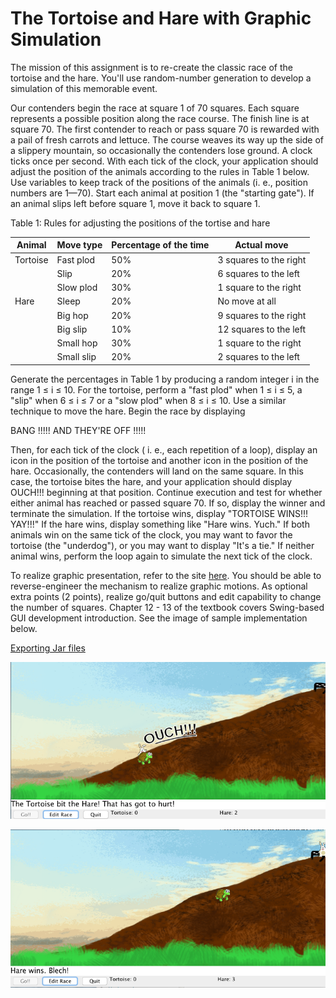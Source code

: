 The Tortoise and Hare with Graphic Simulation
=============================================

The mission of this assignment is to re-create the classic race of the tortoise and the hare. You'll use random-number generation to develop a simulation of this memorable event.

Our contenders begin the race at square 1 of 70 squares. Each square represents a possible position along the race course. The finish line is at square 70. The first contender to reach or pass square 70 is rewarded with a pail of fresh carrots and lettuce. The course weaves its way up the side of a slippery mountain, so occasionally the contenders lose ground. A clock ticks once per second. With each tick of the clock, your application should adjust the position of the animals according to the rules in Table 1 below. Use variables to keep track of the positions of the animals (i. e., position numbers are 1—70). Start each animal at position 1 (the "starting gate"). If an animal slips left before square 1, move it back to square 1.

Table 1: Rules for adjusting the positions of the tortise and hare

|Animal    |Move type   |Percentage of the time  |Actual move           |
|----------|------------|------------------------|----------------------|
|Tortoise  |Fast plod   |50%                     |3 squares to the right|
|          |Slip        |20%                     |6 squares to the left |
|          |Slow plod   |30%                     |1 square to the right |
|Hare      |Sleep       |20%                     |No move at all        |
|          |Big hop     |20%                     |9 squares to the right|
|          |Big slip    |10%                     |12 squares to the left|
|          |Small hop   |30%                     |1 square to the right |
|          |Small slip  |20%                     |2 squares to the left |

Generate the percentages in Table 1 by producing a random integer i in the range 1 ≤ i ≤ 10. For the tortoise, perform a "fast plod" when 1 ≤ i ≤ 5, a "slip" when 6 ≤ i ≤ 7 or a "slow plod" when 8 ≤ i ≤ 10. Use a similar technique to move the hare. Begin the race by displaying

BANG !!!!! AND THEY'RE OFF !!!!!

Then, for each tick of the clock ( i. e., each repetition of a loop), display an icon in the position of the tortoise and another icon in the position of the hare. Occasionally, the contenders will land on the same square. In this case, the tortoise bites the hare, and your application should display  OUCH!!! beginning at that position. Continue execution and test for whether either animal has reached or passed square 70. If so, display the winner and terminate the simulation. If the tortoise wins, display "TORTOISE WINS!!! YAY!!!" If the hare wins, display something like "Hare wins. Yuch." If both animals win on the same tick of the clock, you may want to favor the tortoise (the "underdog"), or you may want to display "It's a tie." If neither animal wins, perform the loop again to simulate the next tick of the clock.

To realize graphic presentation, refer to the site [here](http://www.dreamincode.net/forums/topic/236223-animating-an-image-in-swing-utilizing-the-swing-timer/). You should be able to reverse-engineer the mechanism to realize graphic motions. As optional extra points (2 points), realize go/quit buttons and edit capability to change the number of squares. Chapter 12 - 13 of the textbook covers Swing-based GUI development introduction. See the image of sample implementation below.

[Exporting Jar files](http://stackoverflow.com/questions/6845231/how-to-correctly-get-image-from-resources-folder-in-netbeans)

![alt text](https://github.com/venegu/soft-design/raw/master/images/T-H-part1.png "Game Example 1")

![alt text](https://github.com/venegu/soft-design/raw/master/images/T-H-part2.png "Game Example 2 - Winning")
